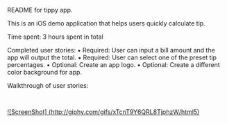 README for tippy app.

This is an iOS demo application that helps users quickly calculate tip.

Time spent: 3 hours spent in total

Completed user stories:
	▪	Required: User can input a bill amount and the app will output the total.
	▪	Required: User can select one of the preset tip percentages.
	▪	Optional: Create an app logo.
	▪	Optional: Create a different color background for app.

Walkthrough of user stories: 

 <img alt="" height = "16" src="http://giphy.com/gifs/xTcnT9Y6QRL8TjphzW/html5f" width = "16"/>

[![ScreenShot] (http://giphy.com/gifs/xTcnT9Y6QRL8TjphzW/html5)](http://giphy.com/gifs/xTcnT9Y6QRL8TjphzW/html5)




